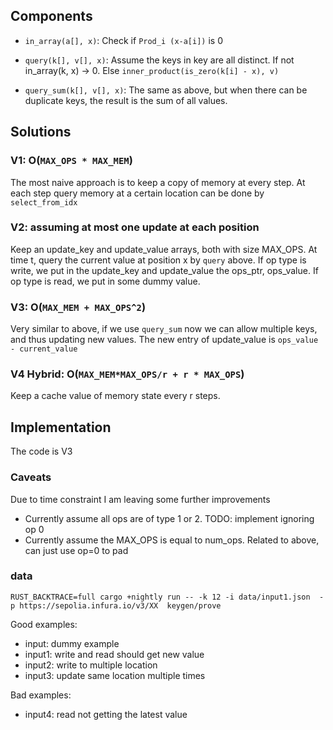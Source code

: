 

## Components

- `in_array(a[], x)`: Check if `Prod_i (x-a[i])` is 0

- `query(k[], v[], x)`: Assume the keys in key are all distinct.
  If not in_array(k, x) -> 0. Else  `inner_product(is_zero(k[i] - x), v)`

- `query_sum(k[], v[], x)`: The same as above, but when there can be duplicate keys,
  the result is the sum of all values.


## Solutions

### V1: O(`MAX_OPS * MAX_MEM`)

The most naive approach is to keep a copy of memory at every step.
At each step query memory at a certain location can be done by `select_from_idx`

### V2: assuming at most one update at each position
Keep an update_key and update_value arrays, both with size MAX_OPS.
At time t, query the current value at position x by `query` above.
If op type is write, we put in the update_key and update_value the ops_ptr, ops_value.
If op type is read, we put in some dummy value.

### V3: O(`MAX_MEM + MAX_OPS^2`)
Very similar to above, if we use `query_sum` now we can allow multiple keys, and thus updating new values.
The new entry of update_value is `ops_value - current_value`

### V4 Hybrid: O(`MAX_MEM*MAX_OPS/r + r * MAX_OPS`)
Keep a cache value of memory state every r steps.

## Implementation
The code is V3

### Caveats
Due to time constraint I am leaving some further improvements
- Currently assume all ops are of type 1 or 2. TODO: implement ignoring op 0
- Currently assume the MAX_OPS is equal to num_ops. Related to above, can just use op=0 to pad

### data
```
RUST_BACKTRACE=full cargo +nightly run -- -k 12 -i data/input1.json  -p https://sepolia.infura.io/v3/XX  keygen/prove
```

Good examples:
- input: dummy example
- input1: write and read should get new value
- input2: write to multiple location
- input3: update same location multiple times

Bad examples:
- input4: read not getting the latest value
